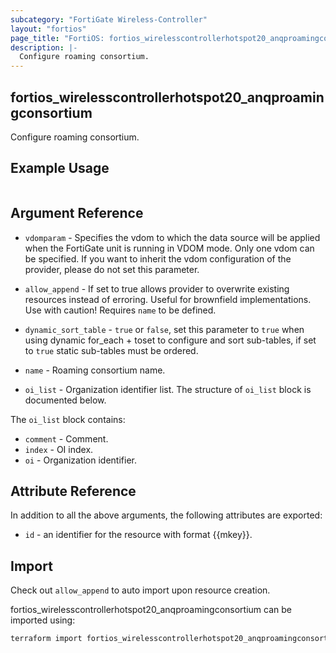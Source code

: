 ```yaml
---
subcategory: "FortiGate Wireless-Controller"
layout: "fortios"
page_title: "FortiOS: fortios_wirelesscontrollerhotspot20_anqproamingconsortium"
description: |-
  Configure roaming consortium.
---
```


## fortios_wirelesscontrollerhotspot20_anqproamingconsortium
Configure roaming consortium.

## Example Usage

```hcl

```

## Argument Reference
* `vdomparam` - Specifies the vdom to which the data source will be applied when the FortiGate unit is running in VDOM mode. Only one vdom can be specified. If you want to inherit the vdom configuration of the provider, please do not set this parameter.
* `allow_append` - If set to true allows provider to overwrite existing resources instead of erroring. Useful for brownfield implementations. Use with caution! Requires `name` to be defined.
* `dynamic_sort_table` - `true` or `false`, set this parameter to `true` when using dynamic for_each + toset to configure and sort sub-tables, if set to `true` static sub-tables must be ordered.

* `name` - Roaming consortium name.
* `oi_list` - Organization identifier list. The structure of `oi_list` block is documented below.

The `oi_list` block contains:

* `comment` - Comment.
* `index` - OI index.
* `oi` - Organization identifier.

## Attribute Reference

In addition to all the above arguments, the following attributes are exported:
* `id` - an identifier for the resource with format {{mkey}}.

## Import

Check out `allow_append` to auto import upon resource creation.

fortios_wirelesscontrollerhotspot20_anqproamingconsortium can be imported using:
```sh
terraform import fortios_wirelesscontrollerhotspot20_anqproamingconsortium.labelname {{mkey}}
```
